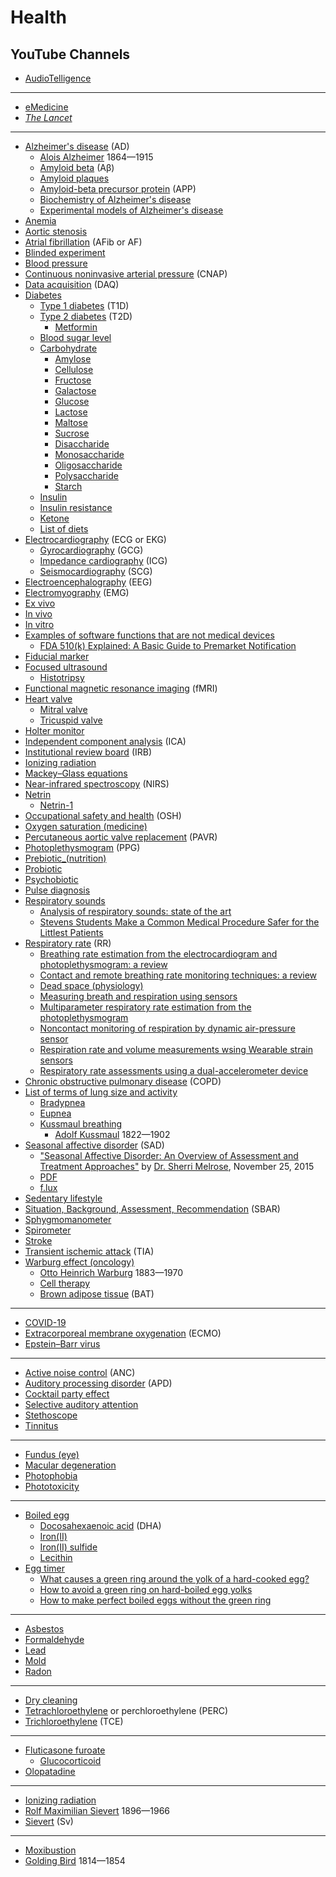 # Health
## YouTube Channels
* [AudioTelligence](https://www.youtube.com/@audiotelligence5387)
---
* [eMedicine](https://en.wikipedia.org/wiki/EMedicine)
* [*The Lancet*](https://en.wikipedia.org/wiki/The_Lancet)
---
* [Alzheimer's disease](https://en.wikipedia.org/wiki/Alzheimer%27s_disease) (AD)
  * [Alois Alzheimer](https://en.wikipedia.org/wiki/Alois_Alzheimer) 1864&mdash;1915
  * [Amyloid beta](https://en.wikipedia.org/wiki/Amyloid_beta) (Aβ)
  * [Amyloid plaques](https://en.wikipedia.org/wiki/Amyloid_plaques)
  * [Amyloid-beta precursor protein](https://en.wikipedia.org/wiki/Amyloid-beta_precursor_protein) (APP)
  * [Biochemistry of Alzheimer's disease](https://en.wikipedia.org/wiki/Biochemistry_of_Alzheimer%27s_disease)
  * [Experimental models of Alzheimer's disease](https://en.wikipedia.org/wiki/Experimental_models_of_Alzheimer%27s_disease)
* [Anemia](https://en.wikipedia.org/wiki/Anemia)
* [Aortic stenosis](https://en.wikipedia.org/wiki/Aortic_stenosis)
* [Atrial fibrillation](https://en.wikipedia.org/wiki/Atrial_fibrillation) (AFib or AF)
* [Blinded experiment](https://en.wikipedia.org/wiki/Blinded_experiment)
* [Blood pressure](https://en.wikipedia.org/wiki/Blood_pressure)
* [Continuous noninvasive arterial pressure](https://en.wikipedia.org/wiki/Continuous_noninvasive_arterial_pressure) (CNAP)
* [Data acquisition](https://en.wikipedia.org/wiki/Data_acquisition) (DAQ)
* [Diabetes](https://en.wikipedia.org/wiki/Diabetes)
  * [Type 1 diabetes](https://en.wikipedia.org/wiki/Type_1_diabetes) (T1D)
  * [Type 2 diabetes](https://en.wikipedia.org/wiki/Type_2_diabetes) (T2D)
    * [Metformin](https://en.wikipedia.org/wiki/Metformin)
  * [Blood sugar level](https://en.wikipedia.org/wiki/Blood_sugar_level)
  * [Carbohydrate](https://en.wikipedia.org/wiki/Carbohydrate)
    * [Amylose](https://en.wikipedia.org/wiki/Amylose)
    * [Cellulose](https://en.wikipedia.org/wiki/Cellulose)
    * [Fructose](https://en.wikipedia.org/wiki/Fructose)
    * [Galactose](https://en.wikipedia.org/wiki/Galactose)
    * [Glucose](https://en.wikipedia.org/wiki/Glucose)
    * [Lactose](https://en.wikipedia.org/wiki/Lactose)
    * [Maltose](https://en.wikipedia.org/wiki/Maltose)
    * [Sucrose](https://en.wikipedia.org/wiki/Sucrose)
    * [Disaccharide](https://en.wikipedia.org/wiki/Disaccharide)
    * [Monosaccharide](https://en.wikipedia.org/wiki/Monosaccharide)
    * [Oligosaccharide](https://en.wikipedia.org/wiki/Oligosaccharide)
    * [Polysaccharide](https://en.wikipedia.org/wiki/Polysaccharide)
    * [Starch](https://en.wikipedia.org/wiki/Starch)
  * [Insulin](https://en.wikipedia.org/wiki/Insulin)
  * [Insulin resistance](https://en.wikipedia.org/wiki/Insulin_resistance)
  * [Ketone](https://en.wikipedia.org/wiki/Ketone)
  * [List of diets](https://en.wikipedia.org/wiki/List_of_diets)
* [Electrocardiography](https://en.wikipedia.org/wiki/Electrocardiography) (ECG or EKG)
  * [Gyrocardiography](https://www.ncbi.nlm.nih.gov/pmc/articles/PMC7700364/) (GCG)
  * [Impedance cardiography](https://en.wikipedia.org/wiki/Impedance_cardiography) (ICG)
  * [Seismocardiography](https://www.ncbi.nlm.nih.gov/pmc/articles/PMC8189030/) (SCG)
* [Electroencephalography](https://en.wikipedia.org/wiki/Electroencephalography) (EEG)
* [Electromyography](https://en.wikipedia.org/wiki/Electromyography) (EMG)
* [Ex vivo](https://en.wikipedia.org/wiki/Ex_vivo)
* [In vivo](https://en.wikipedia.org/wiki/In_vivo)
* [In vitro](https://en.wikipedia.org/wiki/In_vitro)
* [Examples of software functions that are not medical devices](https://www.fda.gov/medical-devices/device-software-functions-including-mobile-medical-applications/examples-software-functions-are-not-medical-devices)
  * [FDA 510(k) Explained: A Basic Guide to Premarket Notification](https://www.thefdagroup.com/blog/510k-explained)
* [Fiducial marker](https://en.wikipedia.org/wiki/Fiducial_marker)
* [Focused ultrasound](https://en.wikipedia.org/wiki/Focused_ultrasound)
  * [Histotripsy](https://en.wiktionary.org/wiki/histotripsy)
* [Functional magnetic resonance imaging](https://en.wikipedia.org/wiki/Functional_magnetic_resonance_imaging) (fMRI)
* [Heart valve](https://en.wikipedia.org/wiki/Heart_valve)
  * [Mitral valve](https://en.wikipedia.org/wiki/Mitral_valve)
  * [Tricuspid valve](https://en.wikipedia.org/wiki/Tricuspid_valve)
* [Holter monitor](https://en.wikipedia.org/wiki/Holter_monitor)
* [Independent component analysis](https://en.wikipedia.org/wiki/Independent_component_analysis) (ICA)
* [Institutional review board](https://en.wikipedia.org/wiki/Institutional_review_board) (IRB)
* [Ionizing radiation](https://en.wikipedia.org/wiki/Ionizing_radiation)
* [Mackey–Glass equations](https://en.wikipedia.org/wiki/Mackey%E2%80%93Glass_equations)
* [Near-infrared spectroscopy](https://en.wikipedia.org/wiki/Near-infrared_spectroscopy) (NIRS)
* [Netrin](https://en.wikipedia.org/wiki/Netrin)
  * [Netrin-1](https://en.wikipedia.org/wiki/Netrin_1)
* [Occupational safety and health](https://en.wikipedia.org/wiki/Occupational_safety_and_health) (OSH)
* [Oxygen saturation (medicine)](https://en.wikipedia.org/wiki/Oxygen_saturation_(medicine))
* [Percutaneous aortic valve replacement](https://en.wikipedia.org/wiki/Percutaneous_aortic_valve_replacement) (PAVR)
* [Photoplethysmogram](https://en.wikipedia.org/wiki/Photoplethysmogram) (PPG)
* [Prebiotic_(nutrition)](https://en.wikipedia.org/wiki/Prebiotic_(nutrition))
* [Probiotic](https://en.wikipedia.org/wiki/Probiotic)
* [Psychobiotic](https://en.wikipedia.org/wiki/Psychobiotic)
* [Pulse diagnosis](https://en.wikipedia.org/wiki/Pulse_diagnosis)
* [Respiratory sounds](https://en.wikipedia.org/wiki/Respiratory_sounds)
  * [Analysis of respiratory sounds: state of the art](https://www.ncbi.nlm.nih.gov/pmc/articles/PMC2990233/)
  * [Stevens Students Make a Common Medical Procedure Safer for the Littlest Patients](https://www.stevens.edu/news/stevens-students-make-common-medical-procedure-safer-littlest-patients)
* [Respiratory rate](https://en.wikipedia.org/wiki/Respiratory_rate) (RR)
  * [Breathing rate estimation from the electrocardiogram and photoplethysmogram: a review](https://ieeexplore.ieee.org/document/8081839)
  * [Contact and remote breathing rate monitoring techniques: a review](https://www.ncbi.nlm.nih.gov/pmc/articles/PMC8769001/)
  * [Dead space (physiology)](https://en.wikipedia.org/wiki/Dead_space_(physiology))
  * [Measuring breath and respiration using sensors](https://www.news-medical.net/whitepaper/20181015/Measuring-Breath-and-Respiration-Using-Sensors.aspx)
  * [Multiparameter respiratory rate estimation from the photoplethysmogram](https://ieeexplore.ieee.org/document/6458992)
  * [Noncontact monitoring of respiration by dynamic air-pressure sensor](https://www.ncbi.nlm.nih.gov/pmc/articles/PMC4581013/)
  * [Respiration rate and volume measurements wsing Wearable strain sensors](https://www.nature.com/articles/s41746-019-0083-3)
  * [Respiratory rate assessments using a dual-accelerometer device](https://www.sciencedirect.com/science/article/abs/pii/S1569904813003698)
* [Chronic obstructive pulmonary disease](https://en.wikipedia.org/wiki/Chronic_obstructive_pulmonary_disease) (COPD)
* [List of terms of lung size and activity](https://en.wikipedia.org/wiki/List_of_terms_of_lung_size_and_activity)
  * [Bradypnea](https://en.wikipedia.org/wiki/Bradypnea)
  * [Eupnea](https://en.wikipedia.org/wiki/Eupnea)
  * [Kussmaul breathing](https://en.wikipedia.org/wiki/Kussmaul_breathing)
    * [Adolf Kussmaul](https://en.wikipedia.org/wiki/Adolf_Kussmaul) 1822&mdash;1902
* [Seasonal affective disorder](https://en.wikipedia.org/wiki/Seasonal_affective_disorder) (SAD)
  * ["Seasonal Affective Disorder: An Overview of Assessment and Treatment Approaches"](https://pubmed.ncbi.nlm.nih.gov/26688752/) by [Dr. Sherri Melrose](https://www.athabascau.ca/health-disciplines/our-people/sherri-melrose.html), November 25, 2015
  * [PDF](https://www.ncbi.nlm.nih.gov/pmc/articles/PMC4673349/pdf/DRT2015-178564.pdf)
  * [f.lux](https://en.wikipedia.org/wiki/F.lux)
* [Sedentary lifestyle](https://en.wikipedia.org/wiki/Sedentary_lifestyle)
* [Situation, Background, Assessment, Recommendation](https://en.wikipedia.org/wiki/SBAR) (SBAR)
* [Sphygmomanometer](https://en.wikipedia.org/wiki/Sphygmomanometer)
* [Spirometer](https://en.wikipedia.org/wiki/Spirometer)
* [Stroke](https://en.wikipedia.org/wiki/Stroke)
* [Transient ischemic attack](https://en.wikipedia.org/wiki/Transient_ischemic_attack) (TIA)
* [Warburg effect (oncology)](https://en.wikipedia.org/wiki/Warburg_effect_(oncology))
  * [Otto Heinrich Warburg](https://en.wikipedia.org/wiki/Otto_Heinrich_Warburg) 1883&mdash;1970
  * [Cell therapy](https://en.wikipedia.org/wiki/Cell_therapy)
  * [Brown adipose tissue](https://en.wikipedia.org/wiki/Brown_adipose_tissue) (BAT)
---
* [COVID-19](https://en.wikipedia.org/wiki/COVID-19)
* [Extracorporeal membrane oxygenation](https://en.wikipedia.org/wiki/Extracorporeal_membrane_oxygenation) (ECMO)
* [Epstein–Barr virus](https://en.wikipedia.org/wiki/Epstein%E2%80%93Barr_virus)
---
* [Active noise control](https://en.wikipedia.org/wiki/Active_noise_control) (ANC)
* [Auditory processing disorder](https://en.wikipedia.org/wiki/Auditory_processing_disorder) (APD)
* [Cocktail party effect](https://en.wikipedia.org/wiki/Cocktail_party_effect)
* [Selective auditory attention](https://en.wikipedia.org/wiki/Selective_auditory_attention)
* [Stethoscope](Stethoscope)
* [Tinnitus](https://en.wikipedia.org/wiki/Tinnitus)
---
* [Fundus (eye)](https://en.wikipedia.org/wiki/Fundus_(eye))
* [Macular degeneration](https://en.wikipedia.org/wiki/Macular_degeneration)
* [Photophobia](https://en.wikipedia.org/wiki/Photophobia)
* [Phototoxicity](https://en.wikipedia.org/wiki/Phototoxicity)
---
* [Boiled egg](https://en.wikipedia.org/wiki/Boiled_egg)
  * [Docosahexaenoic acid](https://en.wikipedia.org/wiki/Docosahexaenoic_acid) (DHA)
  * [Iron(II)](https://en.wikipedia.org/wiki/Iron(II))
  * [Iron(II) sulfide](https://en.wikipedia.org/wiki/Iron(II)_sulfide)
  * [Lecithin](https://en.wikipedia.org/wiki/Lecithin)
* [Egg timer](https://en.wikipedia.org/wiki/Egg_timer)
  * [What causes a green ring around the yolk of a hard-cooked egg?](https://ask.usda.gov/s/article/What-causes-a-green-ring-around-the-yolk-of-a-hard-cooked-egg)
  * [How to avoid a green ring on hard-boiled egg yolks](https://food.unl.edu/how-avoid-green-ring-hard-boiled-egg-yolks)
  * [How to make perfect boiled eggs without the green ring](https://www.uaex.uada.edu/counties/miller/news/fcs/meats-proteins/How%20to%20Make%20Perfect%20Boiled%20Eggs%20Without%20the%20Green%20Ring.aspx)
---
* [Asbestos](https://en.wikipedia.org/wiki/Asbestos)
* [Formaldehyde](https://en.wikipedia.org/wiki/Formaldehyde)
* [Lead](https://en.wikipedia.org/wiki/Lead)
* [Mold](https://en.wikipedia.org/wiki/Mold)
* [Radon](https://en.wikipedia.org/wiki/Radon)
---
* [Dry cleaning](https://en.wikipedia.org/wiki/Dry_cleaning)
* [Tetrachloroethylene](https://en.wikipedia.org/wiki/Tetrachloroethylene) or perchloroethylene (PERC)
* [Trichloroethylene](https://en.wikipedia.org/wiki/Trichloroethylene) (TCE)
---
* [Fluticasone furoate](https://en.wikipedia.org/wiki/Fluticasone_furoate)
  * [Glucocorticoid](https://en.wikipedia.org/wiki/Glucocorticoid)
* [Olopatadine](https://en.wikipedia.org/wiki/Olopatadine)
---
* [Ionizing radiation](https://en.wikipedia.org/wiki/Ionizing_radiation)
* [Rolf Maximilian Sievert](https://en.wikipedia.org/wiki/Rolf_Maximilian_Sievert) 1896&mdash;1966
* [Sievert](https://en.wikipedia.org/wiki/Sievert) (Sv)
---
* [Moxibustion](https://en.wikipedia.org/wiki/Moxibustion)
* [Golding Bird](https://en.wikipedia.org/wiki/Golding_Bird) 1814&mdash;1854
